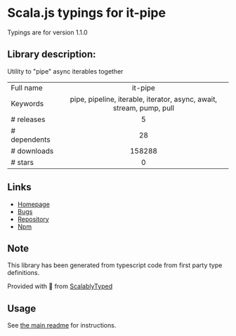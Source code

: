 
# Scala.js typings for it-pipe

Typings are for version 1.1.0

## Library description:
Utility to "pipe" async iterables together

|                    |                 |
| ------------------ | :-------------: |
| Full name          | it-pipe |
| Keywords           | pipe, pipeline, iterable, iterator, async, await, stream, pump, pull |
| # releases         | 5 |
| # dependents       | 28 |
| # downloads        | 158288 |
| # stars            | 0 |

## Links
- [Homepage](https://github.com/alanshaw/it-pipe#readme)
- [Bugs](https://github.com/alanshaw/it-pipe/issues)
- [Repository](https://github.com/alanshaw/it-pipe)
- [Npm](https://www.npmjs.com/package/it-pipe)
    


## Note
This library has been generated from typescript code from first party type definitions.

Provided with :purple_heart: from [ScalablyTyped](https://github.com/oyvindberg/ScalablyTyped)

## Usage
See [the main readme](../../readme.md) for instructions.


